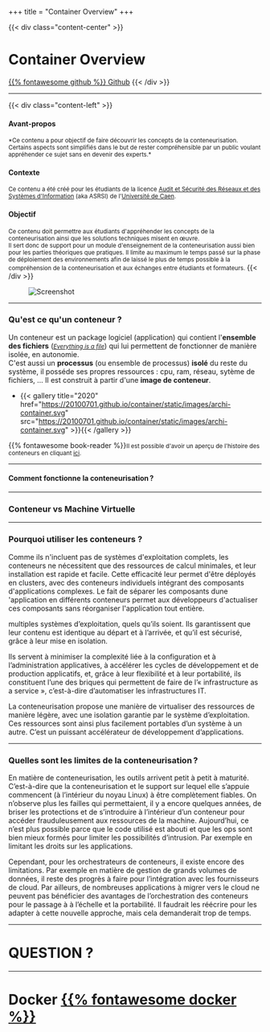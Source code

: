 +++
title = "Container Overview"
+++

<!-- Slide 1 -->
<!--: .wrap bg=bg-black bg=aligncenter bgimage=https://images.unsplash.com/photo-1565264316550-a1811f0c4c75?ixid=MXwxMjA3fDB8MHxwaG90by1wYWdlfHx8fGVufDB8fHw%3D&ixlib=rb-1.2.1&auto=format&fit=crop&w=975&q=80 -->

{{< div class="content-center" >}}
# **Container Overview**  
[{{% fontawesome github %}} Github](https://20100701.github.io/container/)
{{< /div >}}

---
<!-- Slide 2 -->
{{< div class="content-left" >}}

#### Avant-propos
<small>
*Ce contenu a pour objectif de faire découvrir les concepts de la conteneurisation. Certains aspects sont simplifiés dans le but de rester compréhensible par un public voulant appréhender ce sujet sans en devenir des experts.*
</small>

#### Contexte
<small>
Ce contenu a été créé pour les étudiants de la licence <a href="https://uniform.unicaen.fr/catalogue/formation/licences-pro/5236-licence-pro-metiers-informatique---administration-securite-systemes-et-reseaux-parcours-audit-securite-reseaux-sys-info?s=iut-caen&r=1291046129051">Audit et Sécurité des Réseaux et des Systèmes d'Information</a> (aka ASRSI) de l'<a href="http://www.unicaen.fr/">Université de Caen</a>.
</small>

#### Objectif
<small>
Ce contenu doit permettre aux étudiants d'appréhender les concepts de la conteneurisation ainsi que les solutions techniques misent en œuvre.<br>
Il sert donc de support pour un module d'enseignement de la conteneurisation aussi bien pour les parties théoriques que pratiques. Il limite au maximum le temps passé sur la phase de déploiement des environnements afin de laissé le plus de temps possible à la compréhension de la conteneurisation et aux échanges entre étudiants et formateurs.
</small>
{{< /div >}}


<figure class="content-right">
  <img alt="Screenshot" src="https://images.unsplash.com/photo-1519452635265-7b1fbfd1e4e0?ixid=MXwxMjA3fDB8MHxwaG90by1wYWdlfHx8fGVufDB8fHw%3D&ixlib=rb-1.2.1&auto=format&fit=crop&w=934&q=80">
</figure>

---
<!-- Slide 3 -->
<!--: .wrap -->
### Qu'est ce qu'un conteneur ?
Un conteneur est un package logiciel (application) qui contient l'**ensemble des fichiers** (<small><a href=https://en.wikipedia.org/wiki/Everything_is_a_file>*Everything is a file*</a></small>) qui lui permettent de fonctionner de manière isolée, en autonomie.<br>
C'est aussi un **processus** (ou ensemble de processus) **isolé** du reste du système, il posséde ses propres ressources : cpu, ram, réseau, sytème de fichiers, ...
Il est construit à partir d'une **image de conteneur**.<br>

<!--: .flexblock gallery -->
- {{< gallery title="2020" href="https://20100701.github.io/container/static/images/archi-container.svg" src="https://20100701.github.io/container/static/images/archi-container.svg" >}}{{< /gallery >}}


{{% fontawesome book-reader %}}<small>Il est possible d'avoir un aperçu de l'histoire des conteneurs en cliquant <a href=https://blog.aquasec.com/a-brief-history-of-containers-from-1970s-chroot-to-docker-2016>ici</a>.</small>

---
<!-- Slide 4 -->
<!--: .wrap -->
#### Comment fonctionne la conteneurisation ?




---
<!-- Slide X -->
<!--: .wrap -->
### Conteneur vs Machine Virtuelle

---
<!-- Slide 5 -->
<!--: .wrap -->
### Pourquoi utiliser les conteneurs ?

Comme ils n'incluent pas de systèmes d'exploitation complets, les conteneurs ne nécessitent que des ressources de calcul minimales, et leur installation est rapide et facile. Cette efficacité leur permet d'être déployés en clusters, avec des conteneurs individuels intégrant des composants d'applications complexes. Le fait de séparer les composants dune 'application en différents conteneurs permet aux développeurs d'actualiser ces composants sans réorganiser l'application tout entière.

multiples systèmes d’exploitation, quels qu’ils soient. Ils garantissent que leur contenu est identique au départ et à l’arrivée, et qu’il est sécurisé, grâce à leur mise en isolation.

Ils servent à minimiser la complexité liée à la configuration et à l’administration applicatives, à accélérer les cycles de développement et de production applicatifs, et, grâce à leur flexibilité et à leur portabilité, ils constituent l’une des briques qui permettent de faire de l’« infrastructure as a service », c’est-à-dire d’automatiser les infrastructures IT.

La conteneurisation propose une manière de virtualiser des ressources de manière légère, avec une isolation garantie par le système d’exploitation. Ces ressources sont ainsi plus facilement portables d’un système à un autre. C’est un puissant accélérateur de développement d’applications.

---
<!-- Slide 6 -->
<!--: .wrap -->
### Quelles sont les limites de la conteneurisation ?
En matière de conteneurisation, les outils arrivent petit à petit à maturité. C’est-à-dire que la conteneurisation et le support sur lequel elle s’appuie commencent (à l’intérieur du noyau Linux) à être complètement fiables. On n’observe plus les failles qui permettaient, il y a encore quelques années, de briser les protections et de s’introduire à l’intérieur d’un conteneur pour accéder frauduleusement aux ressources de la machine. Aujourd’hui, ce n’est plus possible parce que le code utilisé est abouti et que les ops sont bien mieux formés pour limiter les possibilités d’intrusion. Par exemple en limitant les droits sur les applications.

Cependant, pour les orchestrateurs de conteneurs, il existe encore des limitations. Par exemple en matière de gestion de grands volumes de données, il reste des progrès à faire pour l’intégration avec les fournisseurs de cloud. Par ailleurs, de nombreuses applications à migrer vers le cloud ne peuvent pas bénéficier des avantages de l’orchestration des conteneurs pour le passage à à l’échelle et la portabilité. Il faudrait les réécrire pour les adapter à cette nouvelle approche, mais cela demanderait trop de temps.

---
<!-- Slide N -->
<!--: .wrap bg=bg-black bg=left bgimage=https://cdn.pixabay.com/photo/2018/05/07/22/32/microphone-3381837_960_720.jpg -->
# QUESTION ?

---
<!-- Slide X -->
<!--: .wrap .text-landing -->
# Docker <a href=https://www.docker.com>{{% fontawesome docker %}} </a>






